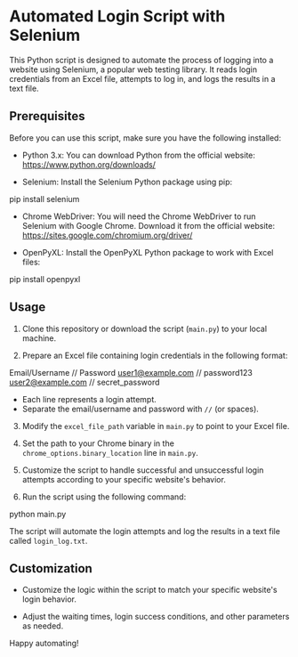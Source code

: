 # Automated Login Script with Selenium

This Python script is designed to automate the process of logging into a website using Selenium, a popular web testing library. It reads login credentials from an Excel file, attempts to log in, and logs the results in a text file.

## Prerequisites

Before you can use this script, make sure you have the following installed:

- Python 3.x: You can download Python from the official website: https://www.python.org/downloads/

- Selenium: Install the Selenium Python package using pip:

pip install selenium


- Chrome WebDriver: You will need the Chrome WebDriver to run Selenium with Google Chrome. Download it from the official website: https://sites.google.com/chromium.org/driver/

- OpenPyXL: Install the OpenPyXL Python package to work with Excel files:

pip install openpyxl


## Usage

1. Clone this repository or download the script (`main.py`) to your local machine.

2. Prepare an Excel file containing login credentials in the following format:

Email/Username // Password
user1@example.com // password123
user2@example.com // secret_password


- Each line represents a login attempt.
- Separate the email/username and password with `//` (or spaces).

3. Modify the `excel_file_path` variable in `main.py` to point to your Excel file.

4. Set the path to your Chrome binary in the `chrome_options.binary_location` line in `main.py`.

5. Customize the script to handle successful and unsuccessful login attempts according to your specific website's behavior.

6. Run the script using the following command:

python main.py


The script will automate the login attempts and log the results in a text file called `login_log.txt`.

## Customization

- Customize the logic within the script to match your specific website's login behavior.

- Adjust the waiting times, login success conditions, and other parameters as needed.


Happy automating!
